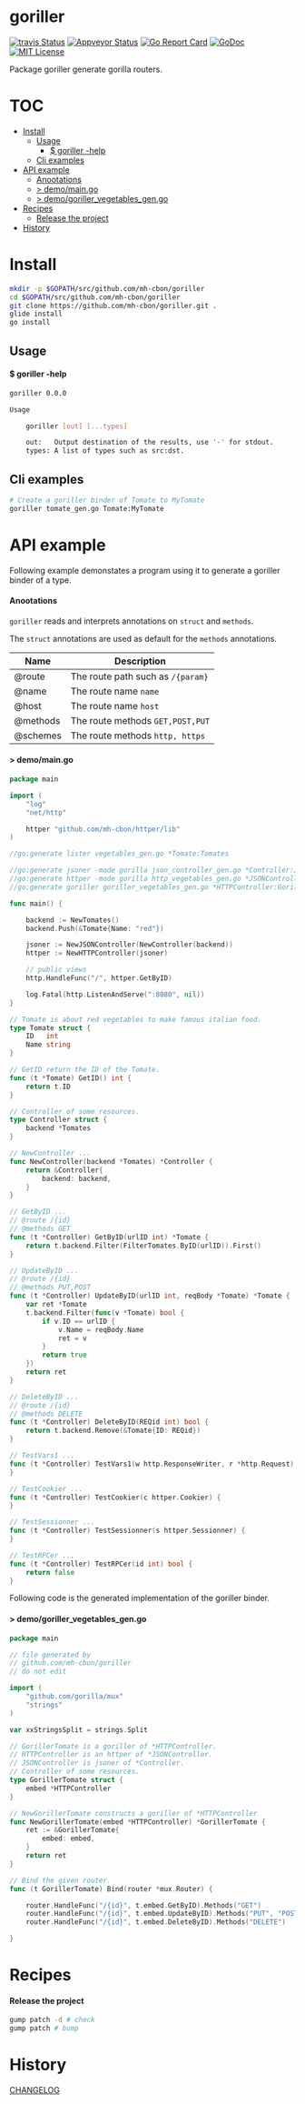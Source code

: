 # goriller

[![travis Status](https://travis-ci.org/mh-cbon/goriller.svg?branch=master)](https://travis-ci.org/mh-cbon/goriller) [![Appveyor Status](https://ci.appveyor.com/api/projects/status/github/mh-cbon/goriller?branch=master&svg=true)](https://ci.appveyor.com/projects/mh-cbon/goriller) [![Go Report Card](https://goreportcard.com/badge/github.com/mh-cbon/goriller)](https://goreportcard.com/report/github.com/mh-cbon/goriller) [![GoDoc](https://godoc.org/github.com/mh-cbon/goriller?status.svg)](http://godoc.org/github.com/mh-cbon/goriller) [![MIT License](http://img.shields.io/badge/License-MIT-yellow.svg)](LICENSE)

Package goriller generate gorilla routers.


# TOC
- [Install](#install)
  - [Usage](#usage)
    - [$ goriller -help](#-goriller--help)
  - [Cli examples](#cli-examples)
- [API example](#api-example)
  - [Anootations](#anootations)
  - [> demo/main.go](#-demomaingo)
  - [> demo/goriller_vegetables_gen.go](#-demogoriller_vegetables_gengo)
- [Recipes](#recipes)
  - [Release the project](#release-the-project)
- [History](#history)

# Install
```sh
mkdir -p $GOPATH/src/github.com/mh-cbon/goriller
cd $GOPATH/src/github.com/mh-cbon/goriller
git clone https://github.com/mh-cbon/goriller.git .
glide install
go install
```

## Usage

#### $ goriller -help
```sh
goriller 0.0.0

Usage

	goriller [out] [...types]

	out:   Output destination of the results, use '-' for stdout.
	types: A list of types such as src:dst.
```

## Cli examples

```sh
# Create a goriller binder of Tomate to MyTomate
goriller tomate_gen.go Tomate:MyTomate
```

# API example

Following example demonstates a program using it to generate a goriller binder of a type.

#### Anootations

`goriller` reads and interprets annotations on `struct` and `methods`.

The `struct` annotations are used as default for the `methods` annotations.

| Name | Description |
| --- | --- |
| @route | The route path such as `/{param}` |
| @name | The route name `name` |
| @host | The route name `host` |
| @methods | The route methods `GET,POST,PUT` |
| @schemes | The route methods `http, https` |

#### > demo/main.go
```go
package main

import (
	"log"
	"net/http"

	httper "github.com/mh-cbon/httper/lib"
)

//go:generate lister vegetables_gen.go *Tomate:Tomates

//go:generate jsoner -mode gorilla json_controller_gen.go *Controller:JSONController
//go:generate httper -mode gorilla http_vegetables_gen.go *JSONController:HTTPController
//go:generate goriller goriller_vegetables_gen.go *HTTPController:GorillerTomate

func main() {

	backend := NewTomates()
	backend.Push(&Tomate{Name: "red"})

	jsoner := NewJSONController(NewController(backend))
	httper := NewHTTPController(jsoner)

	// public views
	http.HandleFunc("/", httper.GetByID)

	log.Fatal(http.ListenAndServe(":8080", nil))
}

// Tomate is about red vegetables to make famous italian food.
type Tomate struct {
	ID   int
	Name string
}

// GetID return the ID of the Tomate.
func (t *Tomate) GetID() int {
	return t.ID
}

// Controller of some resources.
type Controller struct {
	backend *Tomates
}

// NewController ...
func NewController(backend *Tomates) *Controller {
	return &Controller{
		backend: backend,
	}
}

// GetByID ...
// @route /{id}
// @methods GET
func (t *Controller) GetByID(urlID int) *Tomate {
	return t.backend.Filter(FilterTomates.ByID(urlID)).First()
}

// UpdateByID ...
// @route /{id}
// @methods PUT,POST
func (t *Controller) UpdateByID(urlID int, reqBody *Tomate) *Tomate {
	var ret *Tomate
	t.backend.Filter(func(v *Tomate) bool {
		if v.ID == urlID {
			v.Name = reqBody.Name
			ret = v
		}
		return true
	})
	return ret
}

// DeleteByID ...
// @route /{id}
// @methods DELETE
func (t *Controller) DeleteByID(REQid int) bool {
	return t.backend.Remove(&Tomate{ID: REQid})
}

// TestVars1 ...
func (t *Controller) TestVars1(w http.ResponseWriter, r *http.Request) {
}

// TestCookier ...
func (t *Controller) TestCookier(c httper.Cookier) {
}

// TestSessionner ...
func (t *Controller) TestSessionner(s httper.Sessionner) {
}

// TestRPCer ...
func (t *Controller) TestRPCer(id int) bool {
	return false
}
```

Following code is the generated implementation of the goriller binder.

#### > demo/goriller_vegetables_gen.go
```go
package main

// file generated by
// github.com/mh-cbon/goriller
// do not edit

import (
	"github.com/gorilla/mux"
	"strings"
)

var xxStringsSplit = strings.Split

// GorillerTomate is a goriller of *HTTPController.
// HTTPController is an httper of *JSONController.
// JSONController is jsoner of *Controller.
// Controller of some resources.
type GorillerTomate struct {
	embed *HTTPController
}

// NewGorillerTomate constructs a goriller of *HTTPController
func NewGorillerTomate(embed *HTTPController) *GorillerTomate {
	ret := &GorillerTomate{
		embed: embed,
	}
	return ret
}

// Bind the given router.
func (t GorillerTomate) Bind(router *mux.Router) {

	router.HandleFunc("/{id}", t.embed.GetByID).Methods("GET")
	router.HandleFunc("/{id}", t.embed.UpdateByID).Methods("PUT", "POST")
	router.HandleFunc("/{id}", t.embed.DeleteByID).Methods("DELETE")

}
```


# Recipes

#### Release the project

```sh
gump patch -d # check
gump patch # bump
```

# History

[CHANGELOG](CHANGELOG.md)
